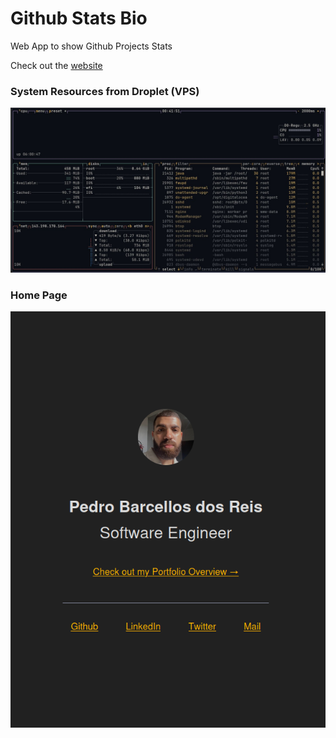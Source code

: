 # Github Stats Bio

Web App to show Github Projects Stats

Check out the [website](https://pedroreis.dev)

### System Resources from Droplet (VPS)

![image of terminal showing system resources info from btop](system-info.jpg)

### Home Page

![image of home page](home-page.png)
